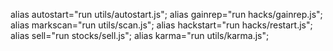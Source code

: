 alias autostart="run utils/autostart.js";
alias gainrep="run hacks/gainrep.js";
alias markscan="run utils/scan.js";
alias hackstart="run hacks/restart.js";
alias sell="run stocks/sell.js";
alias karma="run utils/karma.js";